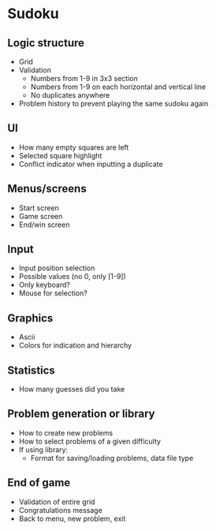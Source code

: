 # Sudoku
## Logic structure
- Grid
- Validation
	- Numbers from 1-9 in 3x3 section
	- Numbers from 1-9 on each horizontal and vertical line
	- No duplicates anywhere
- Problem history to prevent playing the same sudoku again
## UI
- How many empty squares are left
- Selected square highlight
- Conflict indicator when inputting a duplicate
## Menus/screens
- Start screen
- Game screen
- End/win screen
## Input
- Input position selection
- Possible values (no 0, only \[1-9\])
- Only keyboard?
- Mouse for selection?
## Graphics
- Ascii
- Colors for indication and hierarchy
## Statistics
- How many guesses did you take
## Problem generation or library
- How to create new problems
- How to select problems of a given difficulty
- If using library:
	- Format for saving/loading problems, data file type
## End of game
- Validation of entire grid
- Congratulations message
- Back to menu, new problem, exit
